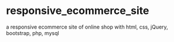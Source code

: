 # responsive_ecommerce_site
a responsive ecommerce site of online shop with html, css, jQuery, bootstrap, php, mysql
